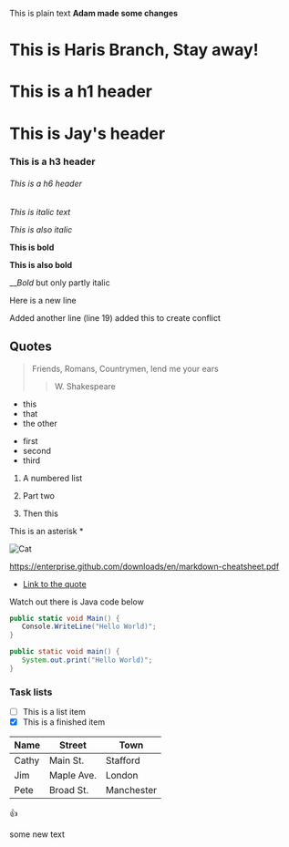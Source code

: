 
This is plain text **Adam made some changes**


# This is Haris Branch, Stay away!
# This is a h1 header
# This is Jay's header

### This is a h3 header

###### This is a h6 header

*This is italic text*

_This is also italic_

**This is bold**

__This is also bold__

__*Bold* but only partly italic

Here is a new line

Added another line (line 19)
added this to create conflict
## Quotes

> Friends, Romans, Countrymen, lend me your ears
>> W. Shakespeare

* this 
* that 
* the other

- first
- second
- third

1. A numbered list
2. Part two

4. Then this

This is an asterisk \*

![Cat](https://cdn2.thecatapi.com/images/CvzKRRFZC.jpg)

https://enterprise.github.com/downloads/en/markdown-cheatsheet.pdf

- [Link to the quote](#quote)

Watch out there is Java code below

```csharp
public static void Main() {
   Console.WriteLine("Hello World)";
}
```

```java
public static void main() {
   System.out.print("Hello World)";
}
```

### Task lists
- [ ] This is a list item
- [x] This is a finished item

Name      |   Street   |  Town
----------|--------|-------------
Cathy     | Main St.   | Stafford
Jim       | Maple Ave. | London
Pete | Broad St. | Manchester

:+1:
 <!-- This is the `Main` method  -->

 some new text








